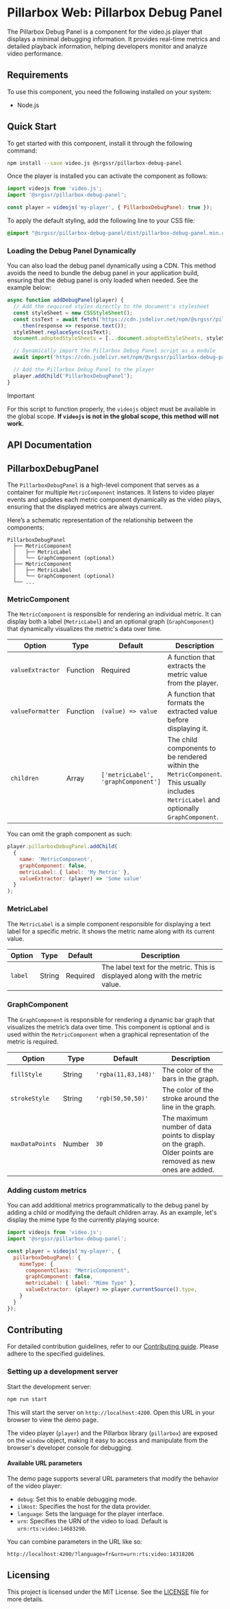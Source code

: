 # Pillarbox Web: Pillarbox Debug Panel

The Pillarbox Debug Panel is a component for the video.js player that displays a minimal
debugging information. It provides real-time metrics and detailed playback information, helping
developers monitor and analyze video performance.

## Requirements

To use this component, you need the following installed on your system:

- Node.js

## Quick Start

To get started with this component, install it through the following command:

```bash
npm install --save video.js @srgssr/pillarbox-debug-panel
```

Once the player is installed you can activate the component as follows:

```javascript
import videojs from 'video.js';
import '@srgssr/pillarbox-debug-panel';

const player = videojs('my-player', { PillarboxDebugPanel: true });
```

To apply the default styling, add the following line to your CSS file:

```css
@import "@srgssr/pillarbox-debug-panel/dist/pillarbox-debug-panel.min.css";
```

### Loading the Debug Panel Dynamically

You can also load the debug panel dynamically using a CDN. This method avoids the need to bundle the
debug panel in your application build, ensuring that the debug panel is only loaded when needed. See
the example below:

```javascript
async function addDebugPanel(player) {
  // Add the required styles directly to the document's stylesheet
  const styleSheet = new CSSStyleSheet();
  const cssText = await fetch('https://cdn.jsdelivr.net/npm/@srgssr/pillarbox-debug-panel/dist/pillarbox-debug-panel.min.css')
    .then(response => response.text());
  styleSheet.replaceSync(cssText);
  document.adoptedStyleSheets = [...document.adoptedStyleSheets, styleSheet];

  // Dynamically import the Pillarbox Debug Panel script as a module
  await import('https://cdn.jsdelivr.net/npm/@srgssr/pillarbox-debug-panel/dist/pillarbox-debug-panel.umd.cjs');

  // Add the Pillarbox Debug Panel to the player
  player.addChild('PillarboxDebugPanel');
}
```

> [!IMPORTANT]
> For this script to function properly, the `videojs` object must be available in the global scope.
> **If `videojs` is not in the global scope, this method will not work.**

## API Documentation

## PillarboxDebugPanel

The `PillarboxDebugPanel` is a high-level component that serves as a container for
multiple `MetricComponent` instances. It listens to video player events and updates each
metric component dynamically as the video plays, ensuring that the displayed metrics are always
current.

Here’s a schematic representation of the relationship between the components:

```
PillarboxDebugPanel
  ├── MetricComponent
  │   ├── MetricLabel
  │   └── GraphComponent (optional)
  ├── MetricComponent
  │   ├── MetricLabel
  │   └── GraphComponent (optional)
  └── ...
```

### MetricComponent

The `MetricComponent` is responsible for rendering an individual metric. It can display both a
label (`MetricLabel`) and an optional graph (`GraphComponent`) that dynamically visualizes the
metric's data over time.

| Option           | Type     | Default                             | Description                                                                                                                            |
|------------------|----------|-------------------------------------|----------------------------------------------------------------------------------------------------------------------------------------|
| `valueExtractor` | Function | Required                            | A function that extracts the metric value from the player.                                                                             |
| `valueFormatter` | Function | `(value) => value`                  | A function that formats the extracted value before displaying it.                                                                      |
| `children`       | Array    | `['metricLabel', 'graphComponent']` | The child components to be rendered within the `MetricComponent`. This usually includes `MetricLabel` and optionally `GraphComponent`. |

You can omit the graph component as such:

```javascript
player.pillarboxDebugPanel.addChild(
  {
    name: 'MetricComponent',
    graphComponent: false,
    metricLabel: { label: 'My Metric' },
    valueExtractor: (player) => 'Some value'
  }
);
```

### MetricLabel

The `MetricLabel` is a simple component responsible for displaying a text label for a specific
metric. It shows the metric name along with its current value.

| Option  | Type   | Default  | Description                                                                   |
|---------|--------|----------|-------------------------------------------------------------------------------|
| `label` | String | Required | The label text for the metric. This is displayed along with the metric value. |

### GraphComponent

The `GraphComponent` is responsible for rendering a dynamic bar graph that visualizes the metric’s
data over time. This component is optional and is used within the `MetricComponent` when a graphical
representation of the metric is required.

| Option          | Type   | Default             | Description                                                                                                |
|-----------------|--------|---------------------|------------------------------------------------------------------------------------------------------------|
| `fillStyle`     | String | `'rgba(11,83,148)'` | The color of the bars in the graph.                                                                        |
| `strokeStyle`   | String | `'rgb(50,50,50)'`   | The color of the stroke around the line in the graph.                                                      |
| `maxDataPoints` | Number | `30`                | The maximum number of data points to display on the graph. Older points are removed as new ones are added. |

### Adding custom metrics

You can add additional metrics programmatically to the debug panel by adding a child or modifying
the default children array. As an example, let's display the mime type fo the currently playing
source:

```javascript
import videojs from 'video.js';
import '@srgssr/pillarbox-debug-panel';

const player = videojs('my-player', {
  pillarboxDebugPanel: {
    mimeType: {
      componentClass: "MetricComponent",
      graphComponent: false,
      metricLabel: { label: "Mime Type" },
      valueExtractor: (player) => player.currentSource().type,
    }
  }
});
```

## Contributing

For detailed contribution guidelines, refer to our [Contributing guide][contributing-guide].
Please adhere to the specified guidelines.

### Setting up a development server

Start the development server:

```bash
npm run start
```

This will start the server on `http://localhost:4200`. Open this URL in your browser to view the
demo page.

The video player (`player`) and the Pillarbox library (`pillarbox`) are exposed on the `window`
object, making it easy to access and manipulate from the browser's developer console for debugging.

#### Available URL parameters

The demo page supports several URL parameters that modify the behavior of the video player:

- `debug`: Set this to enable debugging mode.
- `ilHost`: Specifies the host for the data provider.
- `language`: Sets the language for the player interface.
- `urn`: Specifies the URN of the video to load. Default is `urn:rts:video:14683290`.

You can combine parameters in the URL like so:

```plaintext
http://localhost:4200/?language=fr&urn=urn:rts:video:14318206
```

## Licensing

This project is licensed under the MIT License. See the [LICENSE](./LICENSE) file for more
details.

[contributing-guide]: https://github.com/SRGSSR/pillarbox-web-suite/blob/main/docs/README.md#contributing
